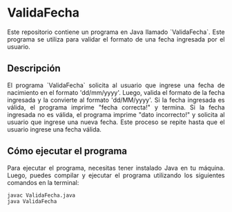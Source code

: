 # ValidaFecha

<p align="justify"> Este repositorio contiene un programa en Java llamado `ValidaFecha`. Este programa se utiliza para validar el formato de una fecha ingresada por el usuario.</p>

## Descripción

<p align="justify"> El programa `ValidaFecha` solicita al usuario que ingrese una fecha de nacimiento en el formato 'dd/mm/yyyy'. Luego, valida el formato de la fecha ingresada y la convierte al formato 'dd/MM/yyyy'. Si la fecha ingresada es válida, el programa imprime "fecha correcta!" y termina. Si la fecha ingresada no es válida, el programa imprime "dato incorrecto!" y solicita al usuario que ingrese una nueva fecha. Este proceso se repite hasta que el usuario ingrese una fecha válida.</p>

## Cómo ejecutar el programa

<p align="justify"> Para ejecutar el programa, necesitas tener instalado Java en tu máquina. Luego, puedes compilar y ejecutar el programa utilizando los siguientes comandos en la terminal: </p>

```bash
javac ValidaFecha.java
java ValidaFecha
